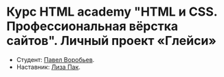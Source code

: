 # Курс HTML academy "HTML и CSS. Профессиональная вёрстка сайтов". Личный проект «Глейси»

* Студент: [Павел Воробьев](https://up.htmlacademy.ru/htmlcss/29/user/520531).
* Наставник: [Лиза Пак](https://htmlacademy.ru/profile/lizzy).



